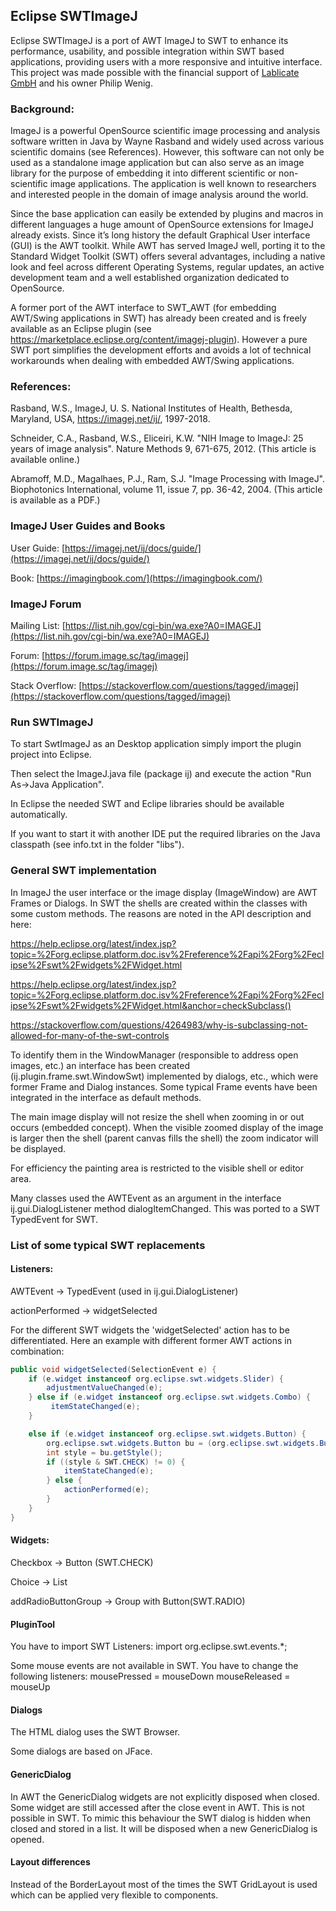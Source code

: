 ## Eclipse SWTImageJ

Eclipse SWTImageJ is a port of AWT ImageJ to SWT to enhance its performance, usability, and possible integration within SWT based applications, 
providing users with a more responsive and intuitive interface.
This project was made possible with the financial support of [Lablicate GmbH](https://lablicate.com/) and his owner Philip Wenig.

### Background:

ImageJ is a powerful OpenSource scientific image processing and analysis software written in Java by Wayne Rasband
and widely used across various scientific domains (see References).
However, this software can not only be used as a standalone image application but can also serve as an image library
for the purpose of embedding it into different scientific or non-scientific image applications.
The application is well known to researchers and interested people in the domain of image analysis around the world.

Since the base application can easily be extended by plugins and macros in different languages a huge amount of OpenSource extensions for ImageJ already exists.
Since it’s long history the default Graphical User interface (GUI) is the AWT toolkit. 
While AWT has served ImageJ well, porting it to the Standard Widget Toolkit (SWT) offers several advantages, including a native look and feel
across different Operating Systems, regular updates, an active development team and a well established organization dedicated to OpenSource.

A former port of the AWT interface to SWT_AWT (for embedding AWT/Swing applications in SWT) has already been created and is freely available
as an Eclipse plugin (see https://marketplace.eclipse.org/content/imagej-plugin). 
However a pure SWT port simplifies the development efforts and avoids a lot of technical workarounds when dealing with embedded AWT/Swing applications.


### References:

Rasband, W.S., ImageJ, U. S. National Institutes of Health, Bethesda, Maryland, USA, https://imagej.net/ij/, 1997-2018.

Schneider, C.A., Rasband, W.S., Eliceiri, K.W. "NIH Image to ImageJ: 25 years of image analysis". Nature Methods 9, 671-675, 2012. (This article is available online.)

Abramoff, M.D., Magalhaes, P.J., Ram, S.J. "Image Processing with ImageJ". Biophotonics International, volume 11, issue 7, pp. 36-42, 2004. (This article is available as a PDF.)

### ImageJ User Guides and Books

User Guide: [https://imagej.net/ij/docs/guide/](https://imagej.net/ij/docs/guide/)

Book: [https://imagingbook.com/](https://imagingbook.com/)

### ImageJ Forum

Mailing List: [https://list.nih.gov/cgi-bin/wa.exe?A0=IMAGEJ](https://list.nih.gov/cgi-bin/wa.exe?A0=IMAGEJ)

Forum: [https://forum.image.sc/tag/imagej](https://forum.image.sc/tag/imagej)

Stack Overflow:   [https://stackoverflow.com/questions/tagged/imagej](https://stackoverflow.com/questions/tagged/imagej)

### Run SWTImageJ

To start SwtImageJ as an Desktop application simply import the plugin project into Eclipse.

Then select the ImageJ.java file (package ij) and execute the action "Run As->Java Application".

In Eclipse the needed SWT and Eclipe libraries should be available automatically.

If you want to start it with another IDE put the required libraries on the Java classpath (see info.txt in the folder "libs").

### General SWT implementation

In ImageJ the user interface or the image display (ImageWindow) are AWT Frames or Dialogs. In SWT the shells are created within the classes with some custom methods.
The reasons are noted in the API description and here: 

https://help.eclipse.org/latest/index.jsp?topic=%2Forg.eclipse.platform.doc.isv%2Freference%2Fapi%2Forg%2Feclipse%2Fswt%2Fwidgets%2FWidget.html

https://help.eclipse.org/latest/index.jsp?topic=%2Forg.eclipse.platform.doc.isv%2Freference%2Fapi%2Forg%2Feclipse%2Fswt%2Fwidgets%2FWidget.html&anchor=checkSubclass()

https://stackoverflow.com/questions/4264983/why-is-subclassing-not-allowed-for-many-of-the-swt-controls

To identify them in the WindowManager (responsible to address open images, etc.) an interface has been created (ij.plugin.frame.swt.WindowSwt) implemented by dialogs, etc., 
which were former Frame and Dialog instances. Some typical Frame events have been integrated in the interface as default methods.

The main image display will not resize the shell when zooming in or out occurs (embedded concept). When the visible zoomed display of the image
is larger then the shell (parent canvas fills the shell) the zoom indicator will be displayed.

For efficiency the painting area is restricted to the visible shell or editor area.

Many classes used the AWTEvent as an argument in the interface ij.gui.DialogListener method dialogItemChanged. This was ported to a SWT TypedEvent for SWT.

### List of some typical SWT replacements

#### Listeners:

AWTEvent -> TypedEvent (used in ij.gui.DialogListener)

actionPerformed -> widgetSelected

For the different SWT widgets the 'widgetSelected' action has to be differentiated. 
Here an example with different former AWT actions in combination:

```Java
public void widgetSelected(SelectionEvent e) {
	if (e.widget instanceof org.eclipse.swt.widgets.Slider) {
		adjustmentValueChanged(e);
	} else if (e.widget instanceof org.eclipse.swt.widgets.Combo) {
		 itemStateChanged(e);
	}

	else if (e.widget instanceof org.eclipse.swt.widgets.Button) {
		org.eclipse.swt.widgets.Button bu = (org.eclipse.swt.widgets.Button) e.widget;
		int style = bu.getStyle();
		if ((style & SWT.CHECK) != 0) {
			itemStateChanged(e);
		} else {
			actionPerformed(e);
		}
	}
}
```

#### Widgets:

Checkbox -> Button (SWT.CHECK)

Choice -> List

addRadioButtonGroup -> Group with Button(SWT.RADIO)

#### PluginTool

You have to import SWT Listeners:
import org.eclipse.swt.events.*;

Some mouse events are not available in SWT. You have to change the following listeners:
mousePressed = mouseDown
mouseReleased = mouseUp

#### Dialogs

The HTML dialog uses the SWT Browser.

Some dialogs are based on JFace.

#### GenericDialog

In AWT the GenericDialog widgets are not explicitly disposed when closed. Some widget are still accessed after the close event in AWT. This is not possible
in SWT. To mimic this behaviour the SWT dialog is hidden when closed and stored in a list. 
It will be disposed when a new GenericDialog is opened.

#### Layout differences

Instead of the BorderLayout most of the times the SWT GridLayout is used which can be applied very flexible to components.


